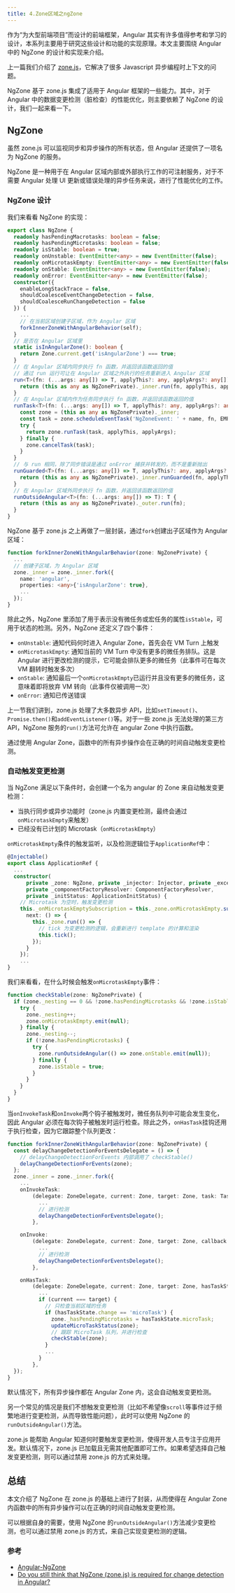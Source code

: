 ```yaml
---
title: 4.Zone区域之ngZone
---
```


作为“为大型前端项目”而设计的前端框架，Angular 其实有许多值得参考和学习的设计，本系列主要用于研究这些设计和功能的实现原理。本文主要围绕 Angular 中的 NgZone 的设计和实现来介绍。

<!--more-->

上一篇我们介绍了 [zone.js](./angular-design-zonejs.md)，它解决了很多 Javascript 异步编程时上下文的问题。

NgZone 基于 zone.js 集成了适用于 Angular 框架的一些能力。其中，对于 Angular 中的数据变更检测（脏检查）的性能优化，则主要依赖了 NgZone 的设计，我们一起来看一下。

## NgZone
虽然 zone.js 可以监视同步和异步操作的所有状态，但 Angular 还提供了一项名为 NgZone 的服务。

NgZone 是一种用于在 Angular 区域内部或外部执行工作的可注射服务，对于不需要 Angular 处理 UI 更新或错误处理的异步任务来说，进行了性能优化的工作。

### NgZone 设计
我们来看看 NgZone 的实现：

``` ts
export class NgZone {
  readonly hasPendingMacrotasks: boolean = false;
  readonly hasPendingMicrotasks: boolean = false;
  readonly isStable: boolean = true;
  readonly onUnstable: EventEmitter<any> = new EventEmitter(false);
  readonly onMicrotaskEmpty: EventEmitter<any> = new EventEmitter(false);
  readonly onStable: EventEmitter<any> = new EventEmitter(false);
  readonly onError: EventEmitter<any> = new EventEmitter(false);
  constructor({
    enableLongStackTrace = false,
    shouldCoalesceEventChangeDetection = false,
    shouldCoalesceRunChangeDetection = false
  }) {
    ...
    // 在当前区域创建子区域，作为 Angular 区域
    forkInnerZoneWithAngularBehavior(self);
  }
  // 是否在 Angular 区域里
  static isInAngularZone(): boolean {
    return Zone.current.get('isAngularZone') === true;
  }
  // 在 Angular 区域内同步执行 fn 函数，并返回该函数返回的值
  // 通过 run 运行可让在 Angular 区域之外执行的任务重新进入 Angular 区域
  run<T>(fn: (...args: any[]) => T, applyThis?: any, applyArgs?: any[]): T {
    return (this as any as NgZonePrivate)._inner.run(fn, applyThis, applyArgs);
  }
  // 在 Angular 区域内作为任务同步执行 fn 函数，并返回该函数返回的值
  runTask<T>(fn: (...args: any[]) => T, applyThis?: any, applyArgs?: any[], name?: string): T {
    const zone = (this as any as NgZonePrivate)._inner;
    const task = zone.scheduleEventTask('NgZoneEvent: ' + name, fn, EMPTY_PAYLOAD, noop, noop);
    try {
      return zone.runTask(task, applyThis, applyArgs);
    } finally {
      zone.cancelTask(task);
    }
  }
  // 与 run 相同，除了同步错误是通过 onError 捕获并转发的，而不是重新抛出
  runGuarded<T>(fn: (...args: any[]) => T, applyThis?: any, applyArgs?: any[]): T {
    return (this as any as NgZonePrivate)._inner.runGuarded(fn, applyThis, applyArgs);
  }
  // 在 Angular 区域外同步执行 fn 函数，并返回该函数返回的值
  runOutsideAngular<T>(fn: (...args: any[]) => T): T {
    return (this as any as NgZonePrivate)._outer.run(fn);
  }
}
```

NgZone 基于 zone.js 之上再做了一层封装，通过`fork`创建出子区域作为 Angular 区域：

``` ts
function forkInnerZoneWithAngularBehavior(zone: NgZonePrivate) {
  ...
  // 创建子区域，为 Angular 区域
  zone._inner = zone._inner.fork({
    name: 'angular',
    properties: <any>{'isAngularZone': true},
    ...
  });
}
```

除此之外，NgZone 里添加了用于表示没有微任务或宏任务的属性`isStable`，可用于状态的检测。另外，NgZone 还定义了四个事件：

- `onUnstable`: 通知代码何时进入 Angular Zone，首先会在 VM Turn 上触发
- `onMicrotaskEmpty`: 通知当前的 VM Turn 中没有更多的微任务排队。这是 Angular 进行更改检测的提示，它可能会排队更多的微任务（此事件可在每次 VM 翻转时触发多次）
- `onStable`: 通知最后一个`onMicrotaskEmpty`已运行并且没有更多的微任务，这意味着即将放弃 VM 转向（此事件仅被调用一次）
- `onError`: 通知已传送错误

上一节我们讲到，zone.js 处理了大多数异步 API，比如`setTimeout()`、`Promise.then()`和`addEventListener()`等。对于一些 zone.js 无法处理的第三方 API，NgZone 服务的`run()`方法可允许在 angular Zone 中执行函数。

通过使用 Angular Zone，函数中的所有异步操作会在正确的时间自动触发变更检测。

### 自动触发变更检测
当 NgZone 满足以下条件时，会创建一个名为 angular 的 Zone 来自动触发变更检测：

- 当执行同步或异步功能时（zone.js 内置变更检测，最终会通过`onMicrotaskEmpty`来触发）
- 已经没有已计划的 Microtask（`onMicrotaskEmpty`）

`onMicrotaskEmpty`条件的触发监听，以及检测逻辑位于`ApplicationRef`中：

``` ts
@Injectable()
export class ApplicationRef {
  ...
  constructor(
      private _zone: NgZone, private _injector: Injector, private _exceptionHandler: ErrorHandler,
      private _componentFactoryResolver: ComponentFactoryResolver,
      private _initStatus: ApplicationInitStatus) {
    // Microtask 为空时，触发变更检测
    this._onMicrotaskEmptySubscription = this._zone.onMicrotaskEmpty.subscribe({
      next: () => {
        this._zone.run(() => {
          // tick 为变更检测的逻辑，会重新进行 template 的计算和渲染
          this.tick();
        });
      }
    });
    ...
}
```

我们来看看，在什么时候会触发`onMicrotaskEmpty`事件：

``` ts
function checkStable(zone: NgZonePrivate) {
  if (zone._nesting == 0 && !zone.hasPendingMicrotasks && !zone.isStable) {
    try {
      zone._nesting++;
      zone.onMicrotaskEmpty.emit(null);
    } finally {
      zone._nesting--;
      if (!zone.hasPendingMicrotasks) {
        try {
          zone.runOutsideAngular(() => zone.onStable.emit(null));
        } finally {
          zone.isStable = true;
        }
      }
    }
  }
}
```

当`onInvokeTask`和`onInvoke`两个钩子被触发时，微任务队列中可能会发生变化，因此 Angular 必须在每次钩子被触发时运行检查。除此之外，`onHasTask`挂钩还用于执行检查，因为它跟踪整个队列更改：

``` ts
function forkInnerZoneWithAngularBehavior(zone: NgZonePrivate) {
  const delayChangeDetectionForEventsDelegate = () => {
    // delayChangeDetectionForEvents 内部调用了 checkStable()
    delayChangeDetectionForEvents(zone);
  };
  zone._inner = zone._inner.fork({
    ...
    onInvokeTask:
        (delegate: ZoneDelegate, current: Zone, target: Zone, task: Task, applyThis: any, applyArgs: any): any => {
          ...
          // 进行检测
          delayChangeDetectionForEventsDelegate();
        },

    onInvoke:
        (delegate: ZoneDelegate, current: Zone, target: Zone, callback: Function, applyThis: any, applyArgs?: any[], source?: string): any => {
          ...
          // 进行检测
          delayChangeDetectionForEventsDelegate();
        },

    onHasTask:
        (delegate: ZoneDelegate, current: Zone, target: Zone, hasTaskState: HasTaskState) => {
          ...
          if (current === target) {
            // 只检查当前区域的任务
            if (hasTaskState.change == 'microTask') {
              zone._hasPendingMicrotasks = hasTaskState.microTask;
              updateMicroTaskStatus(zone);
              // 跟踪 MicroTask 队列，并进行检查
              checkStable(zone);
            }
            ...
          }
        },
  });
}
```

默认情况下，所有异步操作都在 Angular Zone 内，这会自动触发变更检测。

另一个常见的情况是我们不想触发变更检测（比如不希望像`scroll`等事件过于频繁地进行变更检测，从而导致性能问题），此时可以使用 NgZone 的`runOutsideAngular()`方法。

zone.js 能帮助 Angular 知道何时要触发变更检测，使得开发人员专注于应用开发。默认情况下，zone.js 已加载且无需其他配置即可工作。如果希望选择自己触发变更检测，则可以通过禁用 zone.js 的方式来处理。

## 总结
本文介绍了 NgZone 在 zone.js 的基础上进行了封装，从而使得在 Angular Zone 内函数中的所有异步操作可以在正确的时间自动触发变更检测。

可以根据自身的需要，使用 NgZone 的`runOutsideAngular()`方法减少变更检测，也可以通过禁用 zone.js 的方式，来自己实现变更检测的逻辑。

### 参考
- [Angular-NgZone](https://angular.cn/guide/zone)
- [Do you still think that NgZone (zone.js) is required for change detection in Angular?](https://indepth.dev/posts/1059/do-you-still-think-that-ngzone-zone-js-is-required-for-change-detection-in-angular)